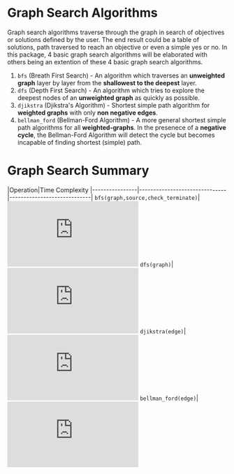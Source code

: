 # Graph Search Algorithms
Graph search algorithms traverse through the graph in search of objectives or solutions defined by the user. The end result could be a table of solutions, path traversed to reach an objective or even a simple yes or no. In this package, 4 basic graph search algorithms will be elaborated with others being an extention of these 4 basic graph search algorithms. 

1. `bfs` (Breath First Search) - An algorithm which traverses an **unweighted graph** layer by layer from the **shallowest to the deepest** layer.
2. `dfs` (Depth First Search) -  An algorithm which tries to explore the deepest nodes of an **unweighted graph** as quickly as possible.
3. `djikstra` (Djikstra's Algorithm) - Shortest simple path algorithm for **weighted graphs** with only **non negative edges**.
4. `bellman_ford` (Bellman-Ford Algorithm) - A more general shortest simple path algorithms for all **weighted-graphs**. In the presenece of a **negative cycle**, the Bellman-Ford Algorithm will detect the cycle but becomes incapable of finding shortest (simple) path.

# Graph Search Summary

|Operation|Time Complexity
|----------------|-------------------------------|-----------------------------|
`bfs(graph,source,check_terminate)`|![equation](https://latex.codecogs.com/gif.latex?O%28%7CV%7C&plus;%7CE%7C%29)
`dfs(graph)`|![equation](https://latex.codecogs.com/gif.latex?O%28%7CV%7C&plus;%7CE%7C%29)
`djikstra(edge)`|![equation](https://latex.codecogs.com/gif.latex?O%28%7CV%7C%5Clg%20%7CV%7C&plus;%7CE%7C%29)
`bellman_ford(edge)`|![equation](https://latex.codecogs.com/gif.latex?O%28%7CV%7C%7CE%7C%29)
